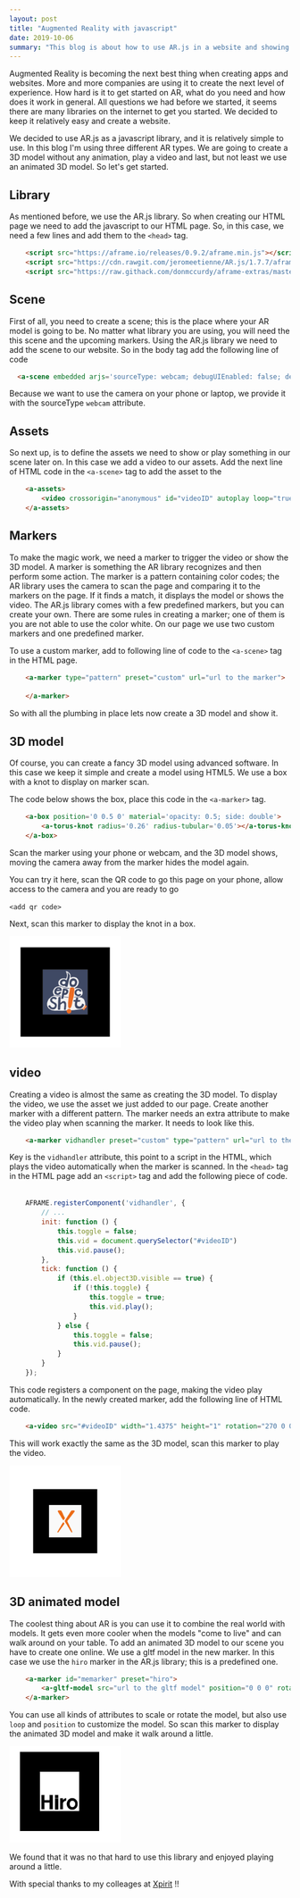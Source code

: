 ```yaml
---
layout: post
title: "Augmented Reality with javascript"
date: 2019-10-06
summary: "This blog is about how to use AR.js in a website and showing some cool features of Augmented Reality."
---
```


Augmented Reality is becoming the next best thing when creating apps and websites. More and more companies are using it to create the next level of experience. How hard is it to get started on AR, what do you need and how does it work in general. All questions we had before we started, it seems there are many libraries on the internet to get you started. We decided to keep it relatively easy and create a website.

We decided to use AR.js as a javascript library, and it is relatively simple to use. In this blog I'm using three different AR types. We are going to create a 3D model without any animation, play a video and last, but not least we use an animated 3D model. So let's get started. 

## Library
As mentioned before, we use the AR.js library. So when creating our HTML page we need to add the javascript to our HTML page. So, in this case, we need a few lines and add them to the `<head>` tag. 
```html
    <script src="https://aframe.io/releases/0.9.2/aframe.min.js"></script>
    <script src="https://cdn.rawgit.com/jeromeetienne/AR.js/1.7.7/aframe/build/aframe-ar.js"></script>
    <script src="https://raw.githack.com/donmccurdy/aframe-extras/master/dist/aframe-extras.loaders.min.js"></script>
```

## Scene
First of all, you need to create a scene; this is the place where your AR model is going to be. No matter what library you are using, you will need the this scene and the upcoming markers. Using the AR.js library we need to add the scene to our website. So in the body tag add the following line of code 

```html
  <a-scene embedded arjs='sourceType: webcam; debugUIEnabled: false; detectionMode: mono_and_matrix; matrixCodeType: 3x3;'>
```

Because we want to use the camera on your phone or laptop, we provide it with the sourceType `webcam` attribute. 

## Assets
So next up, is to define the assets we need to show or play something in our scene later on. In this case we add a video to our assets. Add the next line of HTML code in the `<a-scene>` tag to add the asset to the 

```html
    <a-assets>
        <video crossorigin="anonymous" id="videoID" autoplay loop="true" type="video/mp4" preload="auto" src="url to the video">  
    </a-assets>
```

## Markers
To make the magic work, we need a marker to trigger the video or show the 3D model. A marker is something the AR library recognizes and then perform some action. The marker is a pattern containing color codes; the AR library uses the camera to scan the page and comparing it to the markers on the page. If it finds a match, it displays the model or shows the video. The AR.js library comes with a few predefined markers, but you can create your own. There are some rules in creating a marker; one of them is you are not able to use the color white. On our page we use two custom markers and one predefined marker. 

To use a custom marker, add to following line of code to the `<a-scene>` tag in the HTML page. 

```html
    <a-marker type="pattern" preset="custom" url="url to the marker">

    </a-marker>
```

So with all the plumbing in place lets now create a 3D model and show it.

## 3D model
Of course, you can create a fancy 3D model using advanced software. In this case we keep it simple and create a model using HTML5. We use a box with a knot to display on marker scan.

The code below shows the box, place this code in the `<a-marker>` tag. 

```html
    <a-box position='0 0.5 0' material='opacity: 0.5; side: double'>
		<a-torus-knot radius='0.26' radius-tubular='0.05'></a-torus-knot>
    </a-box>
```

Scan the marker using your phone or webcam, and the 3D model shows, moving the camera away from the marker hides the model again. 

You can try it here, scan the QR code to go this page on your phone, allow access to the camera and you are ready to go

`<add qr code>`

Next, scan this marker to display the knot in a box. 

<img src="../images/epicshitmarker.png" alt="epic shit marker" width="200"/>

## video
Creating a video is almost the same as creating the 3D model. To display the video, we use the asset we just added to our page. Create another marker with a different pattern. The marker needs an extra attribute to make the video play when scanning the marker. It needs to look like this.

```html
    <a-marker vidhandler preset="custom" type="pattern" url="url to the pattern">
```

Key is the `vidhandler` attribute, this point to a script in the HTML, which plays the video automatically when the marker is scanned. In the `<head>` tag in the HTML page add an `<script>` tag and add the following piece of code.

```javascript

    AFRAME.registerComponent('vidhandler', {
        // ...
        init: function () {
            this.toggle = false;
            this.vid = document.querySelector("#videoID")
            this.vid.pause();
        },
        tick: function () {
            if (this.el.object3D.visible == true) {
                if (!this.toggle) {
                    this.toggle = true;
                    this.vid.play();
                }
            } else {
                this.toggle = false;
                this.vid.pause();
            }
        }
    });
```

This code registers a component on the page, making the video play automatically. In the newly created marker, add the following line of HTML code. 

```html
    <a-video src="#videoID" width="1.4375" height="1" rotation="270 0 0"></a-video>
```
This will work exactly the same as the 3D model, scan this marker to play the video. 

<img src="../images/xmarker.png" alt="x-marker" width="200"/>

## 3D animated model
The coolest thing about AR is you can use it to combine the real world with models. It gets even more cooler when the models "come to live" and can walk around on your table. To add an animated 3D model to our scene you have to create one online. We use a gltf model in the new marker. In this case we use the `hiro` marker in the AR.js library; this is a predefined one. 

```html
    <a-marker id="memarker" preset="hiro">
        <a-gltf-model src="url to the gltf model" position="0 0 0" rotation="0 0 0" scale="0.03 0.03 0.03" animation-mixer="clip: Take 001; loop:repeat"> </a-gltf-model>
    </a-marker>
```

You can use all kinds of attributes to scale or rotate the model, but also use `loop` and `position` to customize the model. So scan this marker to display the animated 3D model and make it walk around a little.  

<img src="../images/HIRO.jpg" alt="hiro maker" width="200"/>

We found that it was no that hard to use this library and enjoyed playing around a little.  

With special thanks to my colleages at <a href ="http://www.xpirit.com">Xpirit<a> !!




